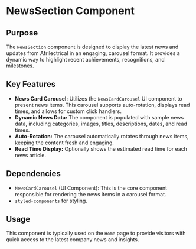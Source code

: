 # NewsSection Component

## Purpose
The `NewsSection` component is designed to display the latest news and updates from Afrilectrical in an engaging, carousel format. It provides a dynamic way to highlight recent achievements, recognitions, and milestones.

## Key Features
- **News Card Carousel:** Utilizes the `NewsCardCarousel` UI component to present news items. This carousel supports auto-rotation, displays read times, and allows for custom click handlers.
- **Dynamic News Data:** The component is populated with sample news data, including categories, images, titles, descriptions, dates, and read times.
- **Auto-Rotation:** The carousel automatically rotates through news items, keeping the content fresh and engaging.
- **Read Time Display:** Optionally shows the estimated read time for each news article.

## Dependencies
- `NewsCardCarousel` (UI Component): This is the core component responsible for rendering the news items in a carousel format.
- `styled-components` for styling.

## Usage
This component is typically used on the `Home` page to provide visitors with quick access to the latest company news and insights.